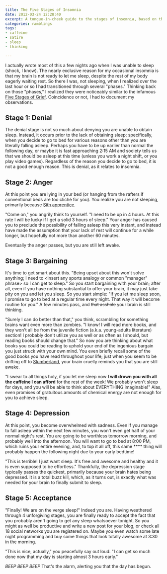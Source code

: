 ```yaml
---
title: The Five Stages of Insomnia
date: 2012-03-24 12:28:40
excerpt: A tongue-in-cheek guide to the stages of insomnia, based on the Kübler-Ross model (a.k.a. the five stages of grief).
categories: ramblings
tags:
- caffeine
- satire
- sleep
- thinking

---
```

I actually wrote most of this a few nights ago when I was unable to sleep (shock, I know). The nearly exclusive reason for my occasional insomnia is that my brain is not ready to let me sleep, despite the rest of my body eagerly waiting rest. So there I was, not sleeping, when I realized over the last hour or so I had transitioned through several "phases." Thinking back on those "phases," I realized they were noticeably similar to the infamous [Five Stages of Grief](http://en.wikipedia.org/wiki/K%C3%BCbler-Ross_model). Coincidence or not, I had to document my observations.

## Stage 1: Denial

The denial stage is not so much about denying you are unable to obtain sleep. Instead, it occurs prior to the lack of obtaining sleep; specifically, when you decide to go to bed for various reasons other than you are literally falling asleep. Perhaps you have to be up earlier than normal the following day, or maybe it is fast approaching 2:15 AM and society tells us that we should be asleep at this time (unless you work a night shift, or you play video games). Regardless of the reason you decide to go to bed, it is not a good enough reason. This is denial, as it relates to insomnia.

## Stage 2: Anger

At this point you are lying in your bed (or hanging from the rafters if conventional beds are too cliché for you). You realize you are not sleeping, primarily because [Sith apprentice](http://starwars.wikia.com/wiki/Sith).

"Come on," you angrily think to yourself. "I need to be up in 4 hours. At this rate I will be lucky if I get a solid 3 hours of sleep." Your anger has caused you to preclude the possibility of falling asleep this very instant, and instead have made the assumption that your lack of rest will continue for a while longer, but hopefully not more than another 60 minutes.

Eventually the anger passes, but you are still left awake.

## Stage 3: Bargaining

It's time to get smart about this. "Being upset about this won't solve anything; I need to &lt;insert any sports analogy or common "manager" phrase&gt; so I can get to sleep." So you start bargaining with your brain; after all, even if you have nothing substantial to offer your brain, it may just take pity on you and let you sleep. So you start simple: "If you let me sleep soon, I promise to go to bed at a regular time every night. That way it will become routine for you." A few minutes pass, and ~~that asshole~~ your brain is still thinking.

"Surely I can do better than that," you think, scrambling for something brains want even more than zombies. "I know! I will read more books, and they won't all be from the juvenile fiction (a.k.a. young-adults literature) section! I probably don't utilize you as well or as often as I should, but reading books should change that." So now you are thinking about what books you could be reading to uphold your end of the ingenious bargain you just struck with your own mind. You even briefly recall some of the good books you have read throughout your life; just when you seem to be drifting off to [Slumberland](http://www.imdb.com/title/tt0104740/), your brain cruelly reminds you that you are still awake.

"I swear to all things holy, if you let me sleep now **I will drown you with all the caffeine I can afford** for the rest of the week! We probably won't sleep for days, and you will be able to think about EVERYTHING imaginable!" Alas, even promises of gratuitous amounts of chemical energy are not enough for you to achieve sleep.

## Stage 4: Depression

At this point, you become overwhelmed with sadness. Even if you manage to fall asleep within the next few minutes, you won't even get half of your normal night's rest. You are going to be worthless tomorrow morning, and probably well into the afternoon. You will want to go to bed at 8:00 PM, which ruins your entire evening, and, to top it all off, this same **** thing will probably happen the following night due to your early bedtime!

"This is terrible! I just want sleep. It's free and awesome and healthy and it is even supposed to be effortless." Thankfully, the depression stage typically passes the quickest, primarily because your brain hates being depressed. It is a total buzz kill, which, as it turns out, is exactly what was needed for your brain to finally submit to sleep.

## Stage 5: Acceptance

"Finally! We are on the verge sleep!" Indeed you are. Having weathered through 4 unforgiving stages, you are finally ready to accept the fact that you probably aren't going to get any sleep whatsoever tonight. So you might as well be productive and write a new post for your blog, or check all 18 social networks you are registered on. Maybe you even watch some late night programming and buy some things that look totally awesome at 3:30 in the morning.

"This is nice, actually," you peacefully say out loud. "I can get so much done now that my day is starting almost 3 hours early."

*BEEP BEEP BEEP* That's the alarm, alerting you that the day has begun.
